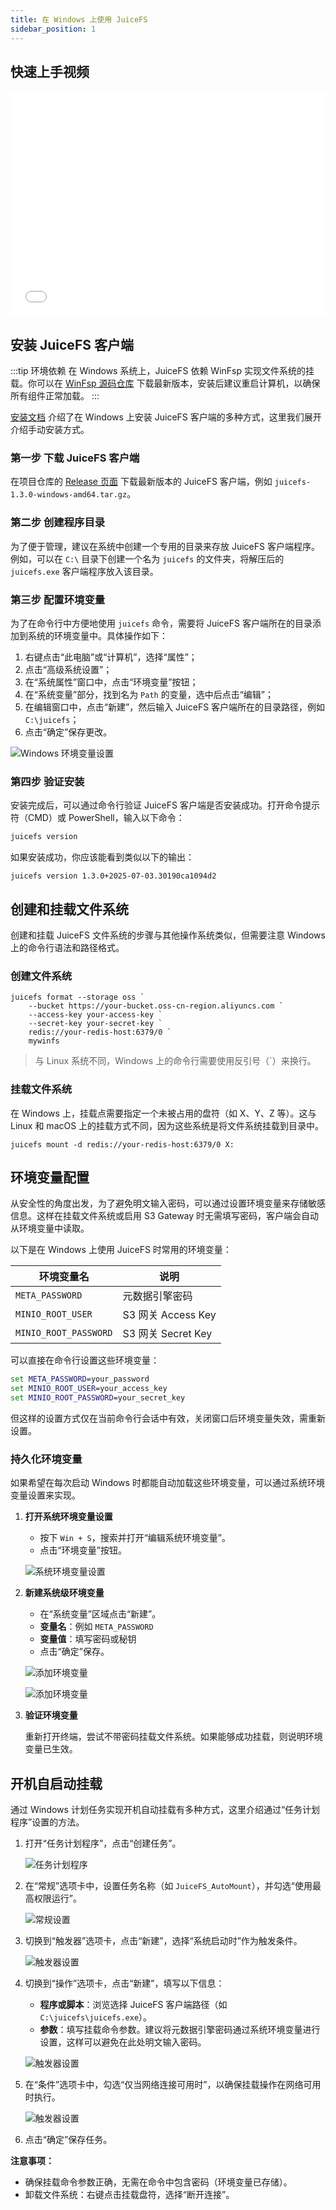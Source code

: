 ```yaml
---
title: 在 Windows 上使用 JuiceFS
sidebar_position: 1
---
```


## 快速上手视频

<div className="video-container">
  <iframe
    src="//player.bilibili.com/player.html?isOutside=true&aid=114499784808051&bvid=BV1jtEczZEvq&cid=29939011077&p=1&autoplay=false"
    width="100%"
    height="360"
    scrolling="no"
    frameBorder="0"
    allowFullScreen
  ></iframe>
</div>

## 安装 JuiceFS 客户端

:::tip 环境依赖
在 Windows 系统上，JuiceFS 依赖 WinFsp 实现文件系统的挂载。你可以在 [WinFsp 源码仓库](https://github.com/winfsp/winfsp) 下载最新版本，安装后建议重启计算机，以确保所有组件正常加载。
:::

[安装文档](../getting-started/installation#windows) 介绍了在 Windows 上安装 JuiceFS 客户端的多种方式，这里我们展开介绍手动安装方式。

### 第一步 下载 JuiceFS 客户端

在项目仓库的 [Release 页面](https://github.com/juicedata/juicefs/releases) 下载最新版本的 JuiceFS 客户端，例如 `juicefs-1.3.0-windows-amd64.tar.gz`。

### 第二步 创建程序目录

为了便于管理，建议在系统中创建一个专用的目录来存放 JuiceFS 客户端程序。例如，可以在 `C:\` 目录下创建一个名为 `juicefs` 的文件夹，将解压后的 `juicefs.exe` 客户端程序放入该目录。

### 第三步 配置环境变量

为了在命令行中方便地使用 `juicefs` 命令，需要将 JuiceFS 客户端所在的目录添加到系统的环境变量中。具体操作如下：

1. 右键点击“此电脑”或“计算机”，选择“属性”；
2. 点击“高级系统设置”；
3. 在“系统属性”窗口中，点击“环境变量”按钮；
4. 在“系统变量”部分，找到名为 `Path` 的变量，选中后点击“编辑”；
5. 在编辑窗口中，点击“新建”，然后输入 JuiceFS 客户端所在的目录路径，例如 `C:\juicefs`；
6. 点击“确定”保存更改。

![Windows 环境变量设置](https://static1.juicefs.com/docs/windows-path.png)

### 第四步 验证安装

安装完成后，可以通过命令行验证 JuiceFS 客户端是否安装成功。打开命令提示符（CMD）或 PowerShell，输入以下命令：

```bash
juicefs version
```

如果安装成功，你应该能看到类似以下的输出：

```
juicefs version 1.3.0+2025-07-03.30190ca1094d2
```

## 创建和挂载文件系统

创建和挂载 JuiceFS 文件系统的步骤与其他操作系统类似，但需要注意 Windows 上的命令行语法和路径格式。

### 创建文件系统

```shell
juicefs format --storage oss `
    --bucket https://your-bucket.oss-cn-region.aliyuncs.com `
    --access-key your-access-key `
    --secret-key your-secret-key `
    redis://your-redis-host:6379/0 `
    mywinfs
```

> 与 Linux 系统不同，Windows 上的命令行需要使用反引号（`）来换行。

### 挂载文件系统

在 Windows 上，挂载点需要指定一个未被占用的盘符（如 X、Y、Z 等）。这与 Linux 和 macOS 上的挂载方式不同，因为这些系统是将文件系统挂载到目录中。

```shell
juicefs mount -d redis://your-redis-host:6379/0 X:
```

## 环境变量配置

从安全性的角度出发，为了避免明文输入密码，可以通过设置环境变量来存储敏感信息。这样在挂载文件系统或启用 S3 Gateway 时无需填写密码，客户端会自动从环境变量中读取。

以下是在 Windows 上使用 JuiceFS 时常用的环境变量：

| 环境变量名            | 说明                   |
|----------------------|------------------------|
| `META_PASSWORD`      | 元数据引擎密码         |
| `MINIO_ROOT_USER`    | S3 网关 Access Key     |
| `MINIO_ROOT_PASSWORD`| S3 网关 Secret Key     |

可以直接在命令行设置这些环境变量：

```cmd
set META_PASSWORD=your_password
set MINIO_ROOT_USER=your_access_key
set MINIO_ROOT_PASSWORD=your_secret_key
```

但这样的设置方式仅在当前命令行会话中有效，关闭窗口后环境变量失效，需重新设置。

### 持久化环境变量

如果希望在每次启动 Windows 时都能自动加载这些环境变量，可以通过系统环境变量设置来实现。

1. **打开系统环境变量设置**
   - 按下 `Win + S`，搜索并打开“编辑系统环境变量”。
   - 点击“环境变量”按钮。

   ![系统环境变量设置](https://static1.juicefs.com/docs/win_env_01.png)

2. **新建系统级环境变量**
   - 在“系统变量”区域点击“新建”。
   - **变量名**：例如 `META_PASSWORD`
   - **变量值**：填写密码或秘钥
   - 点击“确定”保存。

   ![添加环境变量](https://static1.juicefs.com/docs/win_env_02.png)

   ![添加环境变量](https://static1.juicefs.com/docs/win_env_03.png)

3. **验证环境变量**

    重新打开终端，尝试不带密码挂载文件系统。如果能够成功挂载，则说明环境变量已生效。

## 开机自启动挂载

通过 Windows 计划任务实现开机自动挂载有多种方式，这里介绍通过“任务计划程序”设置的方法。

1. 打开“任务计划程序”，点击“创建任务”。

   ![任务计划程序](https://static1.juicefs.com/docs/task_00.png)

2. 在“常规”选项卡中，设置任务名称（如 `JuiceFS_AutoMount`），并勾选“使用最高权限运行”。

   ![常规设置](https://static1.juicefs.com/docs/task_01.png)

3. 切换到“触发器”选项卡，点击“新建”，选择“系统启动时”作为触发条件。

   ![触发器设置](https://static1.juicefs.com/docs/task_02.png)

4. 切换到“操作”选项卡，点击“新建”，填写以下信息：

   - **程序或脚本**：浏览选择 JuiceFS 客户端路径（如 `C:\juicefs\juicefs.exe`）。
   - **参数**：填写挂载命令参数。建议将元数据引擎密码通过系统环境变量进行设置，这样可以避免在此处明文输入密码。

   ![触发器设置](https://static1.juicefs.com/docs/task_03.png)

5. 在“条件”选项卡中，勾选“仅当网络连接可用时”，以确保挂载操作在网络可用时执行。

   ![触发器设置](https://static1.juicefs.com/docs/task_04.png)

6. 点击“确定”保存任务。

**注意事项：**

- 确保挂载命令参数正确，无需在命令中包含密码（环境变量已存储）。
- 卸载文件系统：右键点击挂载盘符，选择“断开连接”。
